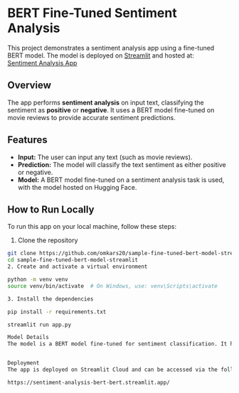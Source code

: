 # BERT Fine-Tuned Sentiment Analysis

This project demonstrates a sentiment analysis app using a fine-tuned BERT model. The model is deployed on [Streamlit](https://streamlit.io/) and hosted at:  
[Sentiment Analysis App](https://sentiment-analysis-bert-bert.streamlit.app/)

## Overview

The app performs **sentiment analysis** on input text, classifying the sentiment as **positive** or **negative**. It uses a BERT model fine-tuned on movie reviews to provide accurate sentiment predictions.

## Features

- **Input:** The user can input any text (such as movie reviews).
- **Prediction:** The model will classify the text sentiment as either positive or negative.
- **Model:** A BERT model fine-tuned on a sentiment analysis task is used, with the model hosted on Hugging Face.

## How to Run Locally

To run this app on your local machine, follow these steps:

1. Clone the repository

```bash
git clone https://github.com/omkars20/sample-fine-tuned-bert-model-streamlit.git
cd sample-fine-tuned-bert-model-streamlit
2. Create and activate a virtual environment

python -m venv venv
source venv/bin/activate  # On Windows, use: venv\Scripts\activate

3. Install the dependencies

pip install -r requirements.txt

streamlit run app.py

Model Details
The model is a BERT model fine-tuned for sentiment classification. It has been uploaded to Hugging Face Model Hub and is loaded in the app using the transformers library.


Deployment
The app is deployed on Streamlit Cloud and can be accessed via the following link:

https://sentiment-analysis-bert-bert.streamlit.app/


